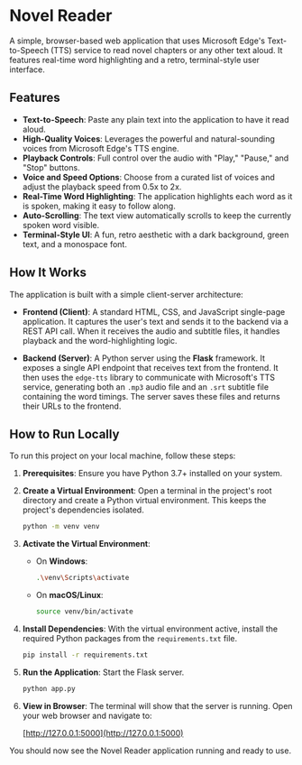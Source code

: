 # Novel Reader

A simple, browser-based web application that uses Microsoft Edge's Text-to-Speech (TTS) service to read novel chapters or any other text aloud. It features real-time word highlighting and a retro, terminal-style user interface.

## Features

- **Text-to-Speech**: Paste any plain text into the application to have it read aloud.
- **High-Quality Voices**: Leverages the powerful and natural-sounding voices from Microsoft Edge's TTS engine.
- **Playback Controls**: Full control over the audio with "Play," "Pause," and "Stop" buttons.
- **Voice and Speed Options**: Choose from a curated list of voices and adjust the playback speed from 0.5x to 2x.
- **Real-Time Word Highlighting**: The application highlights each word as it is spoken, making it easy to follow along.
- **Auto-Scrolling**: The text view automatically scrolls to keep the currently spoken word visible.
- **Terminal-Style UI**: A fun, retro aesthetic with a dark background, green text, and a monospace font.

## How It Works

The application is built with a simple client-server architecture:

- **Frontend (Client)**: A standard HTML, CSS, and JavaScript single-page application. It captures the user's text and sends it to the backend via a REST API call. When it receives the audio and subtitle files, it handles playback and the word-highlighting logic.

- **Backend (Server)**: A Python server using the **Flask** framework. It exposes a single API endpoint that receives text from the frontend. It then uses the `edge-tts` library to communicate with Microsoft's TTS service, generating both an `.mp3` audio file and an `.srt` subtitle file containing the word timings. The server saves these files and returns their URLs to the frontend.

## How to Run Locally

To run this project on your local machine, follow these steps:

1.  **Prerequisites**: Ensure you have Python 3.7+ installed on your system.

2.  **Create a Virtual Environment**: Open a terminal in the project's root directory and create a Python virtual environment. This keeps the project's dependencies isolated.

    ```bash
    python -m venv venv
    ```

3.  **Activate the Virtual Environment**:

    -   On **Windows**:
        ```bash
        .\venv\Scripts\activate
        ```
    -   On **macOS/Linux**:
        ```bash
        source venv/bin/activate
        ```

4.  **Install Dependencies**: With the virtual environment active, install the required Python packages from the `requirements.txt` file.

    ```bash
    pip install -r requirements.txt
    ```

5.  **Run the Application**: Start the Flask server.

    ```bash
    python app.py
    ```

6.  **View in Browser**: The terminal will show that the server is running. Open your web browser and navigate to:

    [http://127.0.0.1:5000](http://127.0.0.1:5000)

You should now see the Novel Reader application running and ready to use.
